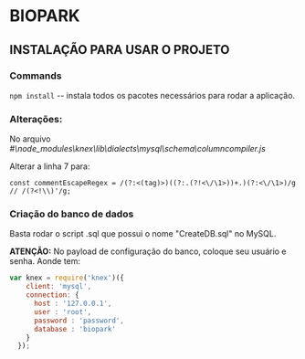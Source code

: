 # BIOPARK

## INSTALAÇÃO PARA USAR O PROJETO

### Commands

`npm install` -- instala todos os pacotes necessários para rodar a aplicação.

### Alterações: 

No arquivo  *#\node_modules\knex\lib\dialects\mysql\schema\columncompiler.js*

Alterar a linha 7 para:

`const commentEscapeRegex = /(?:<(tag)>)((?:.(?!<\/\1>))+.)(?:<\/\1>)/g // /(?<!\\)'/g;`


### Criação do banco de dados

Basta rodar o script .sql que possui o nome "CreateDB.sql" no MySQL.

**ATENÇÃO:** No payload de configuração do banco, coloque seu usuário e senha. Aonde tem:
~~~javascript
var knex = require('knex')({
    client: 'mysql',
    connection: {
      host : '127.0.0.1',
      user : 'root',
      password : 'password',
      database : 'biopark'
    }
  });
  ~~~